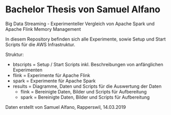 # Bachelor Thesis von Samuel Alfano
Big Data Streaming - Experimenteller Vergleich von Apache Spark und Apache Flink Memory Management

In diesem Repository befinden sich alle Experimente, sowie Setup und Start Scripts für die AWS Infrastruktur.

Struktur:
- btscripts = Setup / Start Scripts inkl. Beschreibungen von anfänglichen Experimenten
- flink = Experimente für Apache Flink
- spark = Experimente für Apache Spark
- results = Diagramme, Daten und Scripts für die Auswertung der Daten
    - flink = Bereinigte Daten, Bilder und Scripts für Aufbereitung
    - spark = Bereinigte Daten, Bilder und Scripts für Aufbereitung

Daten erstellt von Samuel Alfano, Rapperswil, 14.03.2019